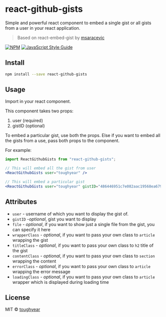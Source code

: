 # react-github-gists

Simple and powerful react component to embed a single gist or all gists from a user in your react application.

> Based on react-embed-gist by [msaracevic](https://github.com/msaracevic/react-embed-gist)

[![NPM](https://img.shields.io/npm/v/react-github-gists.svg)](https://www.npmjs.com/package/react-github-gists) [![JavaScript Style Guide](https://img.shields.io/badge/code_style-standard-brightgreen.svg)](https://standardjs.com)

## Install

```bash
npm install --save react-github-gists
```

## Usage

Import in your react component.

This component takes two props:

1.  user (required)
2.  gistID (optional)

To embed a particular gist, use both the props.
Else if you want to embed all the gists from a use, pass both props to the component.

For example:

```jsx
import ReactGithubGists from "react-github-gists";

// This will embed all the gist from user
<ReactGithubGists user="toughyear" />

// This will embed a particular gist
<ReactGithubGists user="toughyear" gistID="486446951c7e082aac19568ea679af35" />

```

## Attributes

- `user` - username of which you want to display the gist of.
- `gistID` -_optional_, gist you want to display
- `file` - _optional_, if you want to show just a single file from the gist, you can specify it here
- `wrapperClass` - _optional_, if you want to pass your own class to `article` wrapping the gist
- `titleClass` - _optional_, if you want to pass your own class to `h2` title of the gist
- `contentClass` - _optional_, if you want to pass your own class to `section` wrapping the content
- `errorClass` - _optional_, if you want to pass your own class to `article` wrapping the error message
- `loadingClass` - _optional_, if you want to pass your own class to `article` wrapper which is displayed during loading time

## License

MIT © [toughyear](https://github.com/toughyear)
